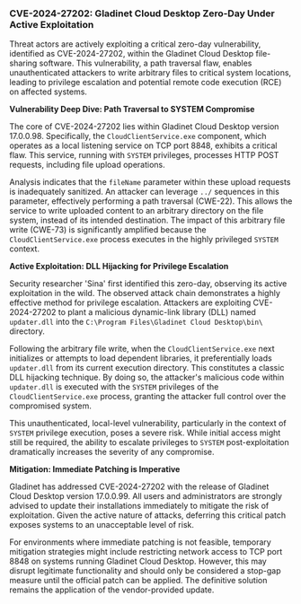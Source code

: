 ### CVE-2024-27202: Gladinet Cloud Desktop Zero-Day Under Active Exploitation

Threat actors are actively exploiting a critical zero-day vulnerability, identified as CVE-2024-27202, within the Gladinet Cloud Desktop file-sharing software. This vulnerability, a path traversal flaw, enables unauthenticated attackers to write arbitrary files to critical system locations, leading to privilege escalation and potential remote code execution (RCE) on affected systems.

**Vulnerability Deep Dive: Path Traversal to SYSTEM Compromise**

The core of CVE-2024-27202 lies within Gladinet Cloud Desktop version 17.0.0.98. Specifically, the `CloudClientService.exe` component, which operates as a local listening service on TCP port 8848, exhibits a critical flaw. This service, running with `SYSTEM` privileges, processes HTTP POST requests, including file upload operations.

Analysis indicates that the `fileName` parameter within these upload requests is inadequately sanitized. An attacker can leverage `../` sequences in this parameter, effectively performing a path traversal (CWE-22). This allows the service to write uploaded content to an arbitrary directory on the file system, instead of its intended destination. The impact of this arbitrary file write (CWE-73) is significantly amplified because the `CloudClientService.exe` process executes in the highly privileged `SYSTEM` context.

**Active Exploitation: DLL Hijacking for Privilege Escalation**

Security researcher 'Sina' first identified this zero-day, observing its active exploitation in the wild. The observed attack chain demonstrates a highly effective method for privilege escalation. Attackers are exploiting CVE-2024-27202 to plant a malicious dynamic-link library (DLL) named `updater.dll` into the `C:\Program Files\Gladinet Cloud Desktop\bin\` directory.

Following the arbitrary file write, when the `CloudClientService.exe` next initializes or attempts to load dependent libraries, it preferentially loads `updater.dll` from its current execution directory. This constitutes a classic DLL hijacking technique. By doing so, the attacker's malicious code within `updater.dll` is executed with the `SYSTEM` privileges of the `CloudClientService.exe` process, granting the attacker full control over the compromised system.

This unauthenticated, local-level vulnerability, particularly in the context of `SYSTEM` privilege execution, poses a severe risk. While initial access might still be required, the ability to escalate privileges to `SYSTEM` post-exploitation dramatically increases the severity of any compromise.

**Mitigation: Immediate Patching is Imperative**

Gladinet has addressed CVE-2024-27202 with the release of Gladinet Cloud Desktop version 17.0.0.99. All users and administrators are strongly advised to update their installations immediately to mitigate the risk of exploitation. Given the active nature of attacks, deferring this critical patch exposes systems to an unacceptable level of risk.

For environments where immediate patching is not feasible, temporary mitigation strategies might include restricting network access to TCP port 8848 on systems running Gladinet Cloud Desktop. However, this may disrupt legitimate functionality and should only be considered a stop-gap measure until the official patch can be applied. The definitive solution remains the application of the vendor-provided update.